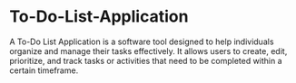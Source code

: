 # To-Do-List-Application
 A To-Do List Application is a software tool designed to help individuals organize and manage their tasks effectively. It allows users to create, edit, prioritize, and track tasks or activities that need to be completed within a certain timeframe. 

